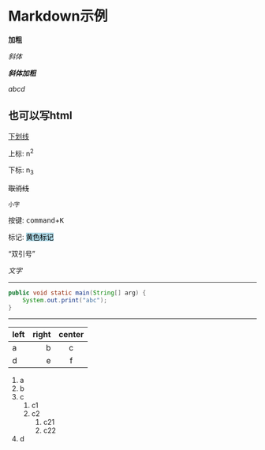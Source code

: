 # Markdown示例


**加粗**

*斜体*

***斜体加粗***

$abcd$

<h2>也可以写html</h2>

<u>下划线</u>

上标: n<sup>2</sup>

下标: n<sub>3</sub>

~~取消线~~

<small>小字</small>

按键: <kbd>command</kbd>+<kbd>K</kbd>

标记: <mark style="background-color: lightblue;">黄色标记</mark>

<q>双引号</q>

<cite>文字</cite>

***

```Java
public void static main(String[] arg) {
    System.out.print("abc");
} 
```

***

| left | right | center |
|:---|---:|:---:|
|a|b|c|
|d|e|f|


1. a
2. b
3. c
   1. c1
   2. c2   
      1. c21
      2. c22
4. d
